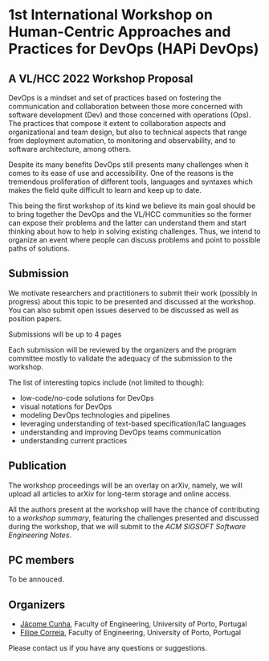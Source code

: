 # 1st International Workshop on Human-Centric Approaches and Practices for DevOps (HAPi DevOps)
## A VL/HCC 2022 Workshop Proposal

DevOps is a mindset and set of practices based on fostering the communication and collaboration between those more concerned with software development (Dev) and those concerned with operations (Ops). The practices that compose it extent to collaboration aspects and organizational and team design, but also to technical aspects that range from deployment automation, to monitoring and observability, and to software architecture, among others.

Despite its many benefits DevOps still presents many challenges when it comes to its ease of use and accessibility. One of the reasons is the tremendous proliferation of different tools, languages and syntaxes which makes the field quite difficult to learn and keep up to date.

This being the first workshop of its kind we believe its main goal should be to bring together the DevOps and the VL/HCC communities so the former can expose their problems and the latter can understand them and start thinking about how to help in solving existing challenges. Thus, we intend to organize an event where people can discuss problems and point to possible paths of solutions. 


## Submission

We motivate researchers and practitioners to submit their work (possibly in progress) about this topic to be presented and discussed at the workshop. You can also submit open issues deserved to be discussed as well as position papers. 

Submissions will be up to 4 pages 

Each submission will be reviewed by the organizers and the program committee mostly to validate the adequacy of the submission to the workshop. 

The list of interesting topics include (not limited to though):

- low-code/no-code solutions for DevOps
- visual notations for DevOps
- modeling DevOps technologies and pipelines
- leveraging understanding of text-based specification/IaC languages
- understanding and improving DevOps teams communication
- understanding current practices 

## Publication

The workshop proceedings will be an overlay on arXiv, namely, we will upload all articles to arXiv for long-term storage and online access. 

All the authors present at the workshop will have the chance of contributing to a <em>workshop summary</em>, featuring the challenges presented and discussed during the workshop, that we will submit to the <em>ACM SIGSOFT Software Engineering Notes</em>.


## PC members

To be annouced.


## Organizers

- [Jácome Cunha](http://fe.up.pt/~jacome), Faculty of Engineering, University of Porto, Portugal
- [Filipe Correia](http://filipecorreia.eu), Faculty of Engineering, University of Porto, Portugal

Please contact us if you have any questions or suggestions.
